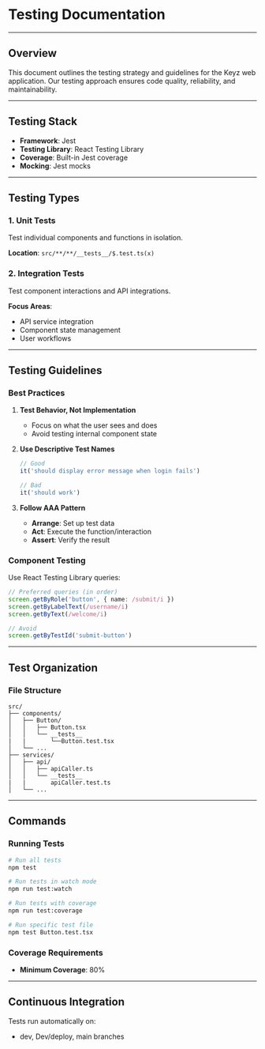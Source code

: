 # Testing Documentation

---

## Overview
This document outlines the testing strategy and guidelines for the Keyz web application. Our testing approach ensures code quality, reliability, and maintainability.

---

## Testing Stack
- **Framework**: Jest
- **Testing Library**: React Testing Library
- **Coverage**: Built-in Jest coverage
- **Mocking**: Jest mocks

---

## Testing Types

### 1. Unit Tests
Test individual components and functions in isolation.

**Location**: `src/**/**/__tests__/$.test.ts(x)`

### 2. Integration Tests
Test component interactions and API integrations.

**Focus Areas**:
- API service integration
- Component state management
- User workflows

---

## Testing Guidelines

### Best Practices
1. **Test Behavior, Not Implementation**
   - Focus on what the user sees and does
   - Avoid testing internal component state

2. **Use Descriptive Test Names**
   ```typescript
   // Good
   it('should display error message when login fails')
   
   // Bad
   it('should work')
   ```

3. **Follow AAA Pattern**
   - **Arrange**: Set up test data
   - **Act**: Execute the function/interaction
   - **Assert**: Verify the result

### Component Testing
Use React Testing Library queries:

```typescript
// Preferred queries (in order)
screen.getByRole('button', { name: /submit/i })
screen.getByLabelText(/username/i)
screen.getByText(/welcome/i)

// Avoid
screen.getByTestId('submit-button')
```

---

## Test Organization

### File Structure
```
src/
├── components/
│   ├── Button/
│   │   ├── Button.tsx
│   │   └── __tests__
|   |       └──Button.test.tsx
│   └── ...
├── services/
│   ├── api/
│   │   ├── apiCaller.ts
│   │   └── __tests__
|   |       apiCaller.test.ts
│   └── ...
```

---

## Commands

### Running Tests
```bash
# Run all tests
npm test

# Run tests in watch mode
npm run test:watch

# Run tests with coverage
npm run test:coverage

# Run specific test file
npm test Button.test.tsx
```

### Coverage Requirements
- **Minimum Coverage**: 80%

---

## Continuous Integration
Tests run automatically on:
- dev, Dev/deploy, main branches
